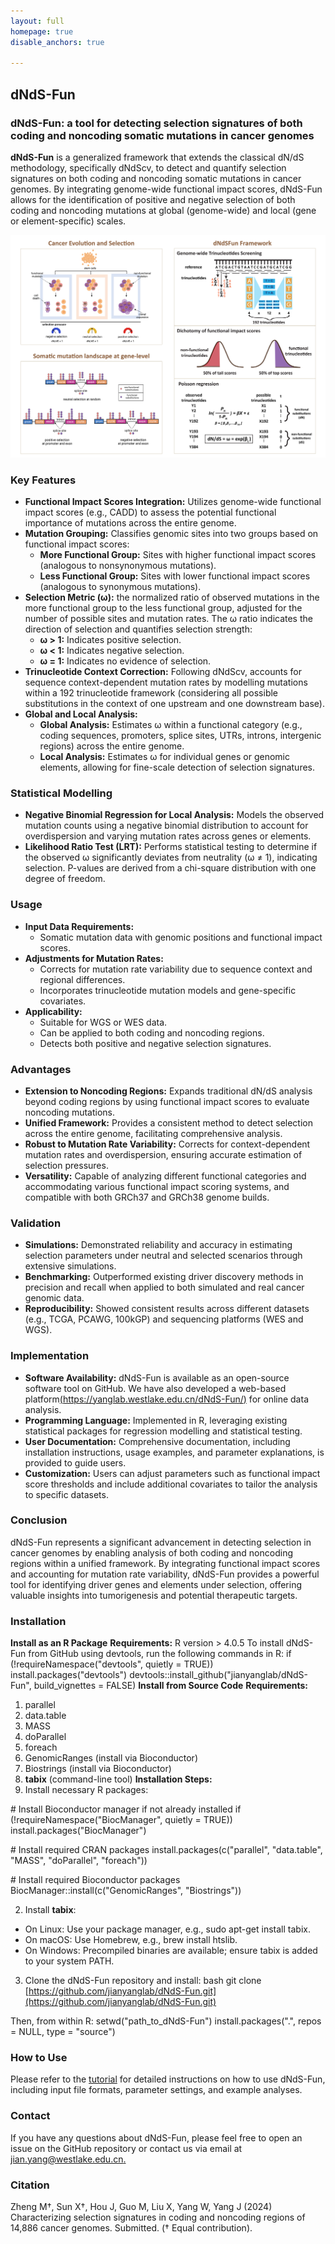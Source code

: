 ```yaml
---
layout: full
homepage: true
disable_anchors: true

---
```

## dNdS-Fun
### dNdS-Fun: a tool for detecting selection signatures of both coding and noncoding somatic mutations in cancer genomes
**dNdS-Fun** is a generalized framework that extends the classical dN/dS methodology, specifically dNdScv, to detect and quantify selection signatures on both coding and noncoding somatic mutations in cancer genomes. By integrating genome-wide functional impact scores, dNdS-Fun allows for the identification of positive and negative selection of both coding and noncoding mutations at global (genome-wide) and local (gene or element-specific) scales.

![iDEA\_pipeline](Overview2.jpg)

### Key Features
<!-- dNdS-Fun is a genome-wide `selection` detection algorithm, integrating established genome-wide functional impact scores into the conventional dN/dS framework for cancer genome study. dNdS-Fun significantly improves our understanding of selection in noncoding regions of cancer genomes, which account for more 98.5% of the genome than coding sequences. Similar to synonymous sites in dN/dS, dNdS-Fun define variants at the bottom 50% functional impact scores in whole genome, most of which are assumed selectively neutral, as nonfunctional class of sites to control background mutation rates; as nonsynonymous sites, other variants at the top 50% functional impact scores are defined as functional class of sites. Then, selection can be quantified as the ratio between the probability of a mutation occurring at either class of sites. To correct context-dependent effects of mutations, we also fit all 192 trinucleotide mutational types (all possible combinations for one base upstream and downstream from the mutant base in either transcribed or non-transcribed strand) in the model as previously described. 
-->

- **Functional Impact Scores Integration:** Utilizes genome-wide functional impact scores (e.g., CADD) to assess the potential functional importance of mutations across the entire genome.
- **Mutation Grouping:** Classifies genomic sites into two groups based on functional impact scores:
    - **More Functional Group:** Sites with higher functional impact scores (analogous to nonsynonymous mutations).
    - **Less Functional Group:** Sites with lower functional impact scores (analogous to synonymous mutations).
- **Selection Metric (ω):** the normalized ratio of observed mutations in the more functional group to the less functional group, adjusted for the number of possible sites and mutation rates. The ω ratio indicates the direction of selection and quantifies selection strength:
    - **ω > 1:** Indicates positive selection.
    - **ω < 1:** Indicates negative selection.
    - **ω = 1:** Indicates no evidence of selection.
- **Trinucleotide Context Correction:** Following dNdScv, accounts for sequence context-dependent mutation rates by modelling mutations within a 192 trinucleotide framework (considering all possible substitutions in the context of one upstream and one downstream base).
- **Global and Local Analysis:**
    - **Global Analysis:** Estimates ω within a functional category (e.g., coding sequences, promoters, splice sites, UTRs, introns, intergenic regions) across the entire genome.
    - **Local Analysis:** Estimates ω for individual genes or genomic elements, allowing for fine-scale detection of selection signatures.

### Statistical Modelling
- **Negative Binomial Regression for Local Analysis:** Models the observed mutation counts using a negative binomial distribution to account for overdispersion and varying mutation rates across genes or elements.
- **Likelihood Ratio Test (LRT):** Performs statistical testing to determine if the observed ω significantly deviates from neutrality (ω ≠ 1), indicating selection. P-values are derived from a chi-square distribution with one degree of freedom.

### Usage
- **Input Data Requirements:**
    - Somatic mutation data with genomic positions and functional impact scores.
- **Adjustments for Mutation Rates:**
    - Corrects for mutation rate variability due to sequence context and regional differences.
    - Incorporates trinucleotide mutation models and gene-specific covariates.
- **Applicability:**
    - Suitable for WGS or WES data.
    - Can be applied to both coding and noncoding regions.
    - Detects both positive and negative selection signatures.

### Advantages
- **Extension to Noncoding Regions:** Expands traditional dN/dS analysis beyond coding regions by using functional impact scores to evaluate noncoding mutations.
- **Unified Framework:** Provides a consistent method to detect selection across the entire genome, facilitating comprehensive analysis.
- **Robust to Mutation Rate Variability:** Corrects for context-dependent mutation rates and overdispersion, ensuring accurate estimation of selection pressures.
- **Versatility:** Capable of analyzing different functional categories and accommodating various functional impact scoring systems, and compatible with both GRCh37 and GRCh38 genome builds.

### Validation
- **Simulations:** Demonstrated reliability and accuracy in estimating selection parameters under neutral and selected scenarios through extensive simulations.
- **Benchmarking:** Outperformed existing driver discovery methods in precision and recall when applied to both simulated and real cancer genomic data.
- **Reproducibility:** Showed consistent results across different datasets (e.g., TCGA, PCAWG, 100kGP) and sequencing platforms (WES and WGS).

### Implementation
- **Software Availability:** dNdS-Fun is available as an open-source software tool on GitHub. We have also developed a web-based platform[(https://yanglab.westlake.edu.cn/dNdS-Fun/)](https://yanglab.westlake.edu.cn/dNdS-Fun/) for online data analysis.
- **Programming Language:** Implemented in R, leveraging existing statistical packages for regression modelling and statistical testing.
- **User Documentation:** Comprehensive documentation, including installation instructions, usage examples, and parameter explanations, is provided to guide users.
- **Customization:** Users can adjust parameters such as functional impact score thresholds and include additional covariates to tailor the analysis to specific datasets.

### Conclusion
dNdS-Fun represents a significant advancement in detecting selection in cancer genomes by enabling analysis of both coding and noncoding regions within a unified framework. By integrating functional impact scores and accounting for mutation rate variability, dNdS-Fun provides a powerful tool for identifying driver genes and elements under selection, offering valuable insights into tumorigenesis and potential therapeutic targets.

### Installation
**Install as an R Package**
**Requirements:** R version > 4.0.5
To install dNdS-Fun from GitHub using devtools, run the following commands in R:
if (!requireNamespace("devtools", quietly = TRUE))
    install.packages("devtools")
devtools::install_github("jianyanglab/dNdS-Fun", build_vignettes = FALSE)
**Install from Source Code**
**Requirements:**
1. parallel
2. data.table
3. MASS
4. doParallel
5. foreach
6. GenomicRanges (install via Bioconductor)
7. Biostrings (install via Bioconductor)
8. **tabix** (command-line tool)
**Installation Steps:**
1. Install necessary R packages:

\# Install Bioconductor manager if not already installed
if (!requireNamespace("BiocManager", quietly = TRUE))
    install.packages("BiocManager")

\# Install required CRAN packages
install.packages(c("parallel", "data.table", "MASS", "doParallel", "foreach"))

\# Install required Bioconductor packages
BiocManager::install(c("GenomicRanges", "Biostrings"))

2. Install **tabix**:
- On Linux: Use your package manager, e.g., sudo apt-get install tabix.
- On macOS: Use Homebrew, e.g., brew install htslib.
- On Windows: Precompiled binaries are available; ensure tabix is added to your system PATH.
3. Clone the dNdS-Fun repository and install:
bash
git clone [https://github.com/jianyanglab/dNdS-Fun.git](https://github.com/jianyanglab/dNdS-Fun.git)

Then, from within R:
setwd("path_to_dNdS-Fun")
install.packages(".", repos = NULL, type = "source")

### How to Use
Please refer to the [tutorial](https://yanglab.westlake.edu.cn/dNdS-Fun/doc/tutorial) for detailed instructions on how to use dNdS-Fun, including input file formats, parameter settings, and example analyses.

### Contact
If you have any questions about dNdS-Fun, please feel free to open an issue on the GitHub repository or contact us via email at [jian.yang@westlake.edu.cn.](mailto:jian.yang@westlake.edu.cn)

### Citation
Zheng M†, Sun X†, Hou J, Guo M, Liu X, Yang W, Yang J (2024) Characterizing selection signatures in coding and noncoding regions of 14,886 cancer genomes. Submitted. († Equal contribution).

<!-- ### Example analysis
* [Example](https://jianyanglab.github.io/dNdS-Fun/documentation/04_Example.html) -->

